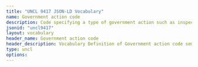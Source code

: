```yaml
---
title: "UNCL 9417 JSON-LD Vocabulary"
name: Government action code
description: Code specifying a type of government action such as inspection, detention, fumigation, security.
jsonid: "uncl9417"
layout: vocabulary
header_name: Government action code
header_description: Vocabulary Definition of Government action code semantics in HTML format. JSON-LD format is available at [uncl9417.jsonld](/vocabulary/uncl9417.jsonld)
type: uncl
options:
---
```

